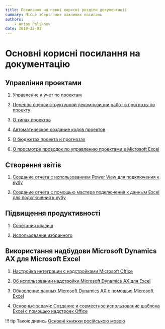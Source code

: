 ```yaml
---
title: Посилання на певні корисні розділи документації
summary: Місце зберігання важливих посилань
authors:
    - Anton Palikhov
date: 2019-25-01
--- 
```


# Основні корисні посилання на документацію


## Управління проектами

1. [Управление и учет по проектам](https://docs.microsoft.com/ru-ru/dynamicsax-2012/appuser-itpro/project-management-and-accounting)

2. [Перенос оценок структурной декомпозиции работ в прогнозы по проекту](https://docs.microsoft.com/ru-ru/dynamicsax-2012/appuser-itpro/transfer-work-breakdown-estimates-to-project-forecasts)

3. [О типах проектов](https://docs.microsoft.com/ru-ru/dynamicsax-2012/appuser-itpro/about-project-types)

4. [Автоматическое создание кодов проектов](https://docs.microsoft.com/ru-ru/dynamicsax-2012/appuser-itpro/automatically-generate-project-ids)

5. [О бюджетах проекта и прогнозах](https://docs.microsoft.com/ru-ru/dynamicsax-2012/appuser-itpro/about-project-budgets-and-forecasts)

6. [О просмотре проводок по управлению проектами в Microsoft Excel](https://docs.microsoft.com/ru-ru/dynamicsax-2012/appuser-itpro/about-viewing-project-control-transactions-in-microsoft-excel)


## Створення звітів

1. [Создание отчета с использованием Power View для подключения к кубу](https://docs.microsoft.com/ru-ru/dynamicsax-2012/appuser-itpro/create-a-report-by-using-power-view-to-connect-to-a-cube)

2. [Создание отчета с помощью мастера подключения к данным Excel для подключения к кубу](https://docs.microsoft.com/ru-ru/dynamicsax-2012/appuser-itpro/create-a-report-by-using-the-excel-data-connection-wizard-to-connect-to-a-cube)


## Підвищення продуктивності

1. [Сочетания клавиш](https://docs.microsoft.com/ru-ru/dynamicsax-2012/appuser-itpro/shortcut-keys)

2. [Использование избранного](https://docs.microsoft.com/ru-ru/dynamicsax-2012/appuser-itpro/using-favorites)


## Використання надбудови Microsoft Dynamics AX для Microsoft Excel

1. [Настройка интеграции с надстройками Microsoft Office](https://docs.microsoft.com/ru-ru/dynamicsax-2012/appuser-itpro/set-up-integration-with-microsoft-office-add-ins)

2. [Об использовании надстройки Microsoft Dynamics AX для Excel](https://docs.microsoft.com/ru-ru/dynamicsax-2012/appuser-itpro/about-using-the-microsoft-dynamics-ax-add-in-for-excel)

3. [Обновление данных Microsoft Dynamics AX с помощью Microsoft Excel](https://docs.microsoft.com/ru-ru/dynamicsax-2012/appuser-itpro/update-microsoft-dynamics-ax-data-by-using-microsoft-excel)

4. [Основные задачи: Создание и совместное использование шаблона Excel с помощью надстроек Office](https://docs.microsoft.com/ru-ru/dynamicsax-2012/appuser-itpro/key-tasks-create-and-share-an-excel-template-by-using-the-office-add-ins)


!!! tip
    Також дивись [Основні книжки російською мовою]()